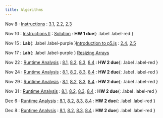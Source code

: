 ```yaml
---
title: Algorithms
---
```


Nov 8
: [Instructions](#)
  : [3.1](#), [2.2](#), [2.3](#)

Nov 10
: [Instructions II](#)
  : [Solution](#)
: **HW 1 due**{: .label .label-red }

Nov 15
: **Lab**{: .label .label-purple }[Introduction to p5.js](#)
  : [2.4](#), [2.5](#)

Nov 17
: **Lab**{: .label .label-purple } [Resizing Arrays](#)

Nov 22
: [Runtime Analysis](#)
  : [8.1](#), [8.2](#), [8.3](#), [8.4](#)
: **HW 2 due**{: .label .label-red }

Nov 24
: [Runtime Analysis](#)
  : [8.1](#), [8.2](#), [8.3](#), [8.4](#)
: **HW 2 due**{: .label .label-red }

Nov 29
: [Runtime Analysis](#)
  : [8.1](#), [8.2](#), [8.3](#), [8.4](#)
: **HW 2 due**{: .label .label-red }

Nov 31
: [Runtime Analysis](#)
  : [8.1](#), [8.2](#), [8.3](#), [8.4](#)
: **HW 2 due**{: .label .label-red }

Dec 6
: [Runtime Analysis](#)
  : [8.1](#), [8.2](#), [8.3](#), [8.4](#)
: **HW 2 due**{: .label .label-red }

Dec 8
: [Runtime Analysis](#)
  : [8.1](#), [8.2](#), [8.3](#), [8.4](#)
: **HW 2 due**{: .label .label-red }
